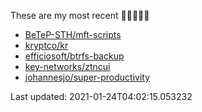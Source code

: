 These are my most recent 🌟🌟🌟🌟🌟

* [BeTeP-STH/mft-scripts](https://github.com/BeTeP-STH/mft-scripts)
* [kryptco/kr](https://github.com/kryptco/kr)
* [efficiosoft/btrfs-backup](https://github.com/efficiosoft/btrfs-backup)
* [key-networks/ztncui](https://github.com/key-networks/ztncui)
* [johannesjo/super-productivity](https://github.com/johannesjo/super-productivity)

Last updated: 2021-01-24T04:02:15.053232
